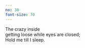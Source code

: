 ```yaml
---
no: 38
font-size: 70
---
```


The crazy inside  
getting loose while eyes are closed;  
Hold me till I sleep.

